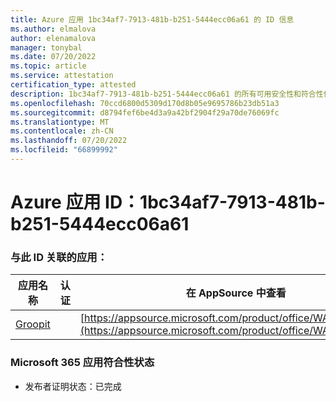 ```yaml
---
title: Azure 应用 1bc34af7-7913-481b-b251-5444ecc06a61 的 ID 信息
ms.author: elmalova
author: elenamalova
manager: tonybal
ms.date: 07/20/2022
ms.topic: article
ms.service: attestation
certification_type: attested
description: 1bc34af7-7913-481b-b251-5444ecc06a61 的所有可用安全性和符合性信息。
ms.openlocfilehash: 70ccd6800d5309d170d8b05e9695786b23db51a3
ms.sourcegitcommit: d8794fef6be4d3a9a42bf2904f29a70de76069fc
ms.translationtype: MT
ms.contentlocale: zh-CN
ms.lasthandoff: 07/20/2022
ms.locfileid: "66899992"
---
```

# <a name="azure-app-id-1bc34af7-7913-481b-b251-5444ecc06a61"></a>Azure 应用 ID：1bc34af7-7913-481b-b251-5444ecc06a61


### <a name="apps-associated-with-this-id"></a>与此 ID 关联的应用：
| **应用名称** | **认证** | **在 AppSource 中查看** |
|--------------|---------------|-----------------------|
| [Groopit](../forward/WA200003818.md) |  | [https://appsource.microsoft.com/product/office/WA200003818](https://appsource.microsoft.com/product/office/WA200003818) |

### <a name="microsoft-365-app-compliance-status"></a>Microsoft 365 应用符合性状态
- 发布者证明状态：已完成
